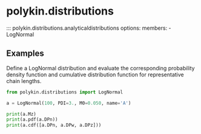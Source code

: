 # polykin.distributions

::: polykin.distributions.analyticaldistributions
    options:
        members:
            - LogNormal

## Examples

Define a LogNormal distribution and evaluate the corresponding probability density function and
cumulative distribution function for representative chain lengths.

```python exec="on" source="console"
from polykin.distributions import LogNormal

a = LogNormal(100, PDI=3., M0=0.050, name='A')

print(a.Mz)
print(a.pdf(a.DPn))
print(a.cdf([a.DPn, a.DPw, a.DPz]))
```
